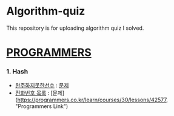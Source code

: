 # Algorithm-quiz
This repository is for uploading algorithm quiz I solved.

# [PROGRAMMERS](https://programmers.co.kr/learn/challenges?tab=algorithm_practice_kit, "Programmers Link")
### 1. Hash
   * [완주하지못한선수](https://github.com/KangJuHyeon/Algorithm-quiz/blob/master/programmers/Hash_level_1.py "problem solving") : [문제](https://programmers.co.kr/learn/courses/30/lessons/42576, "Programmers Link")
   * [전화번호 목록](https://github.com/KangJuHyeon/Algorithm-quiz/blob/master/programmers/42577.py "problem solving") : [문제]
   (https://programmers.co.kr/learn/courses/30/lessons/42577, "Programmers Link")